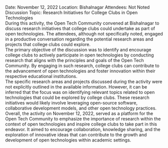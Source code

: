 Date: November 12, 2022 Location: Bishalnagar Attendees: Not Noted  
Discussion Topic: Research Initiatives for College Clubs in Open Technologies  
During this activity, the Open Tech Community convened at Bishalnagar to
discuss research initiatives that college clubs could undertake as part of
open technologies. The attendees, although not specifically noted, engaged in
a productive conversation regarding the potential research areas and projects
that college clubs could explore.  
The primary objective of the discussion was to identify and encourage college
clubs to actively participate in open technologies by conducting research that
aligns with the principles and goals of the Open Tech Community. By engaging
in such research, college clubs can contribute to the advancement of open
technologies and foster innovation within their respective educational
institutions.  
The specific research areas and projects discussed during the activity were
not explicitly outlined in the available information. However, it can be
inferred that the focus was on identifying relevant topics related to open
technologies that could be explored by college clubs. These research
initiatives would likely involve leveraging open-source software,
collaborative development models, and other open technology practices.  
Overall, the activity on November 12, 2022, served as a platform for the Open
Tech Community to emphasize the importance of research within the context of
open technologies and inspire college clubs to take part in this endeavor. It
aimed to encourage collaboration, knowledge sharing, and the exploration of
innovative ideas that can contribute to the growth and development of open
technologies within academic settings.

